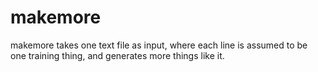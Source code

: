 # makemore
makemore takes one text file as input, where each line is assumed to be one training thing, and generates more things like it. 
